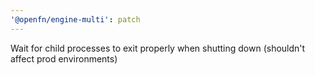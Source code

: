 ```yaml
---
'@openfn/engine-multi': patch
---
```


Wait for child processes to exit properly when shutting down (shouldn't affect prod environments)
